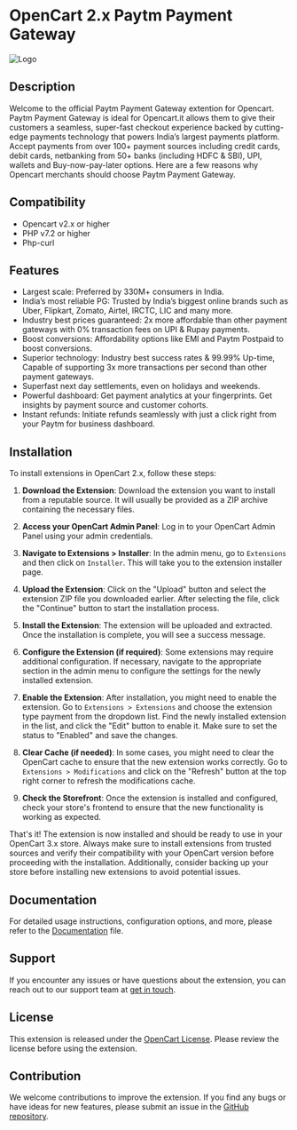 # OpenCart 2.x Paytm Payment Gateway

![Logo](https://staticpg.paytm.in/pg_plugins_logo/paytm_logo_paymodes.svg)


## Description

Welcome to the official Paytm Payment Gateway extention for Opencart. Paytm Payment Gateway is ideal for Opencart.it allows them to give their customers a seamless, super-fast checkout experience backed by cutting-edge payments technology that powers India’s largest payments platform. Accept payments from over 100+ payment sources including credit cards, debit cards, netbanking from 50+ banks (including HDFC & SBI), UPI, wallets and Buy-now-pay-later options. Here are a few reasons why Opencart merchants should choose Paytm Payment Gateway.

## Compatibility

* Opencart v2.x or higher
* PHP v7.2 or higher
* Php-curl

## Features

* Largest scale:  Preferred by 330M+ consumers in India.
* India’s most reliable PG: Trusted by India’s biggest online brands such as Uber, Flipkart, Zomato, Airtel, IRCTC, LIC and many more.  
* Industry best prices guaranteed: 2x more affordable than other payment gateways with 0% transaction fees on UPI & Rupay payments.
* Boost  conversions: Affordability options like EMI and Paytm Postpaid to boost conversions.
* Superior technology: Industry best success rates & 99.99% Up-time, Capable of supporting 3x more transactions per second than other payment gateways.
* Superfast next day settlements, even on holidays and weekends.
* Powerful dashboard: Get payment analytics at your fingerprints. Get insights by payment source and customer cohorts.
* Instant refunds: Initiate refunds seamlessly with just a click right from your Paytm for business dashboard. 

## Installation

To install extensions in OpenCart 2.x, follow these steps:

1. **Download the Extension**:
   Download the extension you want to install from a reputable source. It will usually be provided as a ZIP archive containing the necessary files.

2. **Access your OpenCart Admin Panel**:
   Log in to your OpenCart Admin Panel using your admin credentials.

3. **Navigate to Extensions > Installer**:
   In the admin menu, go to `Extensions` and then click on `Installer`. This will take you to the extension installer page.

4. **Upload the Extension**:
   Click on the "Upload" button and select the extension ZIP file you downloaded earlier. After selecting the file, click the "Continue" button to start the installation process.

5. **Install the Extension**:
   The extension will be uploaded and extracted. Once the installation is complete, you will see a success message.

6. **Configure the Extension (if required)**:
   Some extensions may require additional configuration. If necessary, navigate to the appropriate section in the admin menu to configure the settings for the newly installed extension.

7. **Enable the Extension**:
   After installation, you might need to enable the extension. Go to `Extensions > Extensions` and choose the extension type payment from the dropdown list. Find the newly installed extension in the list, and click the "Edit" button to enable it. Make sure to set the status to "Enabled" and save the changes.

8. **Clear Cache (if needed)**:
   In some cases, you might need to clear the OpenCart cache to ensure that the new extension works correctly. Go to `Extensions > Modifications` and click on the "Refresh" button at the top right corner to refresh the modifications cache.

9. **Check the Storefront**:
   Once the extension is installed and configured, check your store's frontend to ensure that the new functionality is working as expected.

That's it! The extension is now installed and should be ready to use in your OpenCart 3.x store. Always make sure to install extensions from trusted sources and verify their compatibility with your OpenCart version before proceeding with the installation. Additionally, consider backing up your store before installing new extensions to avoid potential issues.

## Documentation

For detailed usage instructions, configuration options, and more, please refer to the [Documentation](https://business.paytm.com/docs/opencart/) file.

## Support

If you encounter any issues or have questions about the extension, you can reach out to our support team at [get in touch](https://business.paytm.com/contact-us#developer).

## License

This extension is released under the [OpenCart License](http://www.gnu.org/licenses/gpl-2.0.html). Please review the license before using the extension.

## Contribution

We welcome contributions to improve the extension. If you find any bugs or have ideas for new features, please submit an issue in the [GitHub repository](https://github.com/paytm/Paytm_Opencart_Plugin/issues).

